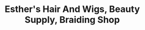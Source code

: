 ---
title: "Esther's Hair And Wigs, Beauty Supply, Braiding Shop"
url: /woodbridge/esthers-hair-and-wigs-beauty-supply-braiding-shop/
shop: Friseur
---